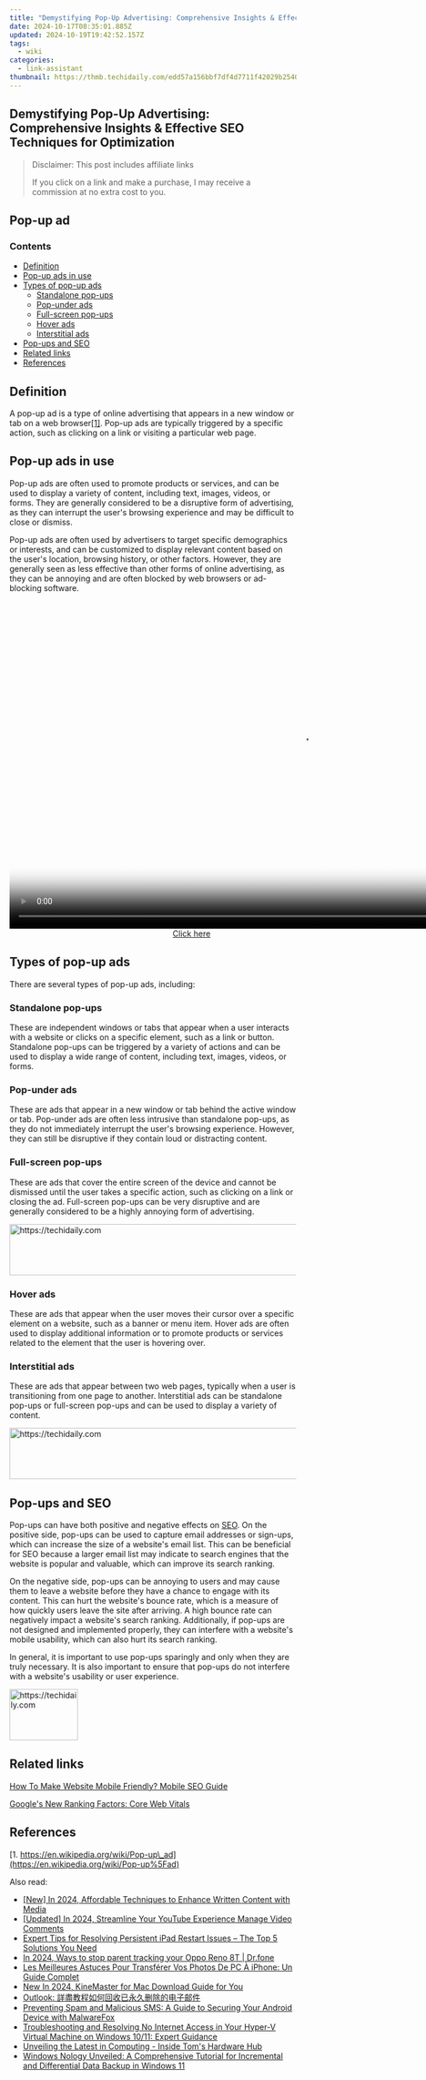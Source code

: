 ```yaml
---
title: "Demystifying Pop-Up Advertising: Comprehensive Insights & Effective SEO Techniques for Optimization"
date: 2024-10-17T08:35:01.885Z
updated: 2024-10-19T19:42:52.157Z
tags:
  - wiki
categories:
  - link-assistant
thumbnail: https://thmb.techidaily.com/edd57a156bbf7df4d7711f42029b2540d33e03363e3c55cf994eda041a9cd465.jpg
---
```


## Demystifying Pop-Up Advertising: Comprehensive Insights & Effective SEO Techniques for Optimization

>  Disclaimer: This post includes affiliate links
>
>  If you click on a link and make a purchase, I may receive a commission at no extra cost to you.
>

## Pop-up ad

### Contents

* [Definition](https://tools.techidaily.com/link-assistant/products/)
* [Pop-up ads in use](https://tools.techidaily.com/link-assistant/products/)
* [Types of pop-up ads](https://tools.techidaily.com/link-assistant/products/)  
   * [Standalone pop-ups](https://tools.techidaily.com/link-assistant/products/)  
   * [Pop-under ads](https://tools.techidaily.com/link-assistant/products/)  
   * [Full-screen pop-ups](https://tools.techidaily.com/link-assistant/products/)  
   * [Hover ads](https://tools.techidaily.com/link-assistant/products/)  
   * [Interstitial ads](https://tools.techidaily.com/link-assistant/products/)
* [Pop-ups and SEO](https://tools.techidaily.com/link-assistant/products/)
* [Related links](https://tools.techidaily.com/link-assistant/products/)
* [References](https://tools.techidaily.com/link-assistant/products/)

## Definition

A pop-up ad is a type of online advertising that appears in a new window or tab on a web browser[\[1\]](https://tools.techidaily.com/link-assistant/products/). Pop-up ads are typically triggered by a specific action, such as clicking on a link or visiting a particular web page.

## Pop-up ads in use

Pop-up ads are often used to promote products or services, and can be used to display a variety of content, including text, images, videos, or forms. They are generally considered to be a disruptive form of advertising, as they can interrupt the user's browsing experience and may be difficult to close or dismiss.

Pop-up ads are often used by advertisers to target specific demographics or interests, and can be customized to display relevant content based on the user's location, browsing history, or other factors. However, they are generally seen as less effective than other forms of online advertising, as they can be annoying and are often blocked by web browsers or ad-blocking software.

<!-- affiliate ads begin -->
<span id="1492813">
					<video width="1024" height="576" style="cursor:pointer"
           poster="//a.impactradius-go.com/display-clicktoplayimage/1492813.png"
           onclick="if(!this.playClicked){this.play();this.setAttribute('controls',true);this.playClicked=true;}">
	   <source src="//a.impactradius-go.com/display-ad/14559-1492813">
	   <img src="//a.impactradius-go.com/display-clicktoplayimage/1492813.png" style="border: none; height: 100%; width: 100%; object-fit: contain">
	</video>
	<div style="width:640px;text-align:center"><a href="javascript:window.open(decodeURIComponent('https%3A%2F%2Fpropmoneyinc.pxf.io%2Fc%2F5597632%2F1492813%2F14559'), '_blank');void(0);">Click here</a></div>
</span>
<img height="0" width="0" src="https://imp.pxf.io/i/5597632/1492813/14559" style="position:absolute;visibility:hidden;" border="0" />
<!-- affiliate ads end -->

## Types of pop-up ads

There are several types of pop-up ads, including:

### Standalone pop-ups

These are independent windows or tabs that appear when a user interacts with a website or clicks on a specific element, such as a link or button. Standalone pop-ups can be triggered by a variety of actions and can be used to display a wide range of content, including text, images, videos, or forms.

### Pop-under ads

These are ads that appear in a new window or tab behind the active window or tab. Pop-under ads are often less intrusive than standalone pop-ups, as they do not immediately interrupt the user's browsing experience. However, they can still be disruptive if they contain loud or distracting content.

### Full-screen pop-ups

These are ads that cover the entire screen of the device and cannot be dismissed until the user takes a specific action, such as clicking on a link or closing the ad. Full-screen pop-ups can be very disruptive and are generally considered to be a highly annoying form of advertising.

<!-- affiliate ads begin -->
<a href="https://appsumo.8odi.net/c/5597632/2037475/7443" target="_top" id="2037475">
  <img src="//a.impactradius-go.com/display-ad/7443-2037475" border="0" alt="https://techidaily.com" width="728" height="90"/>
</a>
<img height="0" width="0" src="https://appsumo.8odi.net/i/5597632/2037475/7443" style="position:absolute;visibility:hidden;" border="0" />
<!-- affiliate ads end -->

### Hover ads

These are ads that appear when the user moves their cursor over a specific element on a website, such as a banner or menu item. Hover ads are often used to display additional information or to promote products or services related to the element that the user is hovering over.

### Interstitial ads

These are ads that appear between two web pages, typically when a user is transitioning from one page to another. Interstitial ads can be standalone pop-ups or full-screen pop-ups and can be used to display a variety of content.

<!-- affiliate ads begin -->
<a href="https://imp.i357552.net/c/5597632/1030129/11832" target="_top" id="1030129">
  <img src="//a.impactradius-go.com/display-ad/11832-1030129" border="0" alt="https://techidaily.com" width="720" height="90"/>
</a>
<img height="0" width="0" src="https://imp.i357552.net/i/5597632/1030129/11832" style="position:absolute;visibility:hidden;" border="0" />
<!-- affiliate ads end -->

## Pop-ups and SEO

Pop-ups can have both positive and negative effects on [SEO](https://tools.techidaily.com/link-assistant/products/). On the positive side, pop-ups can be used to capture email addresses or sign-ups, which can increase the size of a website's email list. This can be beneficial for SEO because a larger email list may indicate to search engines that the website is popular and valuable, which can improve its search ranking.

On the negative side, pop-ups can be annoying to users and may cause them to leave a website before they have a chance to engage with its content. This can hurt the website's bounce rate, which is a measure of how quickly users leave the site after arriving. A high bounce rate can negatively impact a website's search ranking. Additionally, if pop-ups are not designed and implemented properly, they can interfere with a website's mobile usability, which can also hurt its search ranking.

In general, it is important to use pop-ups sparingly and only when they are truly necessary. It is also important to ensure that pop-ups do not interfere with a website's usability or user experience.

<!-- affiliate ads begin -->
<a href="https://aligracehair.sjv.io/c/5597632/2135349/19272" target="_top" id="2135349">
  <img src="//a.impactradius-go.com/display-ad/19272-2135349" border="0" alt="https://techidaily.com" width="120" height="90"/>
</a>
<img height="0" width="0" src="https://aligracehair.sjv.io/i/5597632/2135349/19272" style="position:absolute;visibility:hidden;" border="0" />
<!-- affiliate ads end -->

## Related links

[How To Make Website Mobile Friendly? Mobile SEO Guide](https://tools.techidaily.com/link-assistant/products/)

[Google's New Ranking Factors: Core Web Vitals](https://tools.techidaily.com/link-assistant/products/)

## References

[1. https://en.wikipedia.org/wiki/Pop-up\_ad](https://en.wikipedia.org/wiki/Pop-up%5Fad)

<ins class="adsbygoogle"
     style="display:block"
     data-ad-format="autorelaxed"
     data-ad-client="ca-pub-7571918770474297"
     data-ad-slot="1223367746"></ins>

<ins class="adsbygoogle"
     style="display:block"
     data-ad-client="ca-pub-7571918770474297"
     data-ad-slot="8358498916"
     data-ad-format="auto"
     data-full-width-responsive="true"></ins>

<span class="atpl-alsoreadstyle">Also read:</span>
<div><ul>
<li><a href="https://facebook-record-videos.techidaily.com/new-in-2024-affordable-techniques-to-enhance-written-content-with-media/"><u>[New] In 2024, Affordable Techniques to Enhance Written Content with Media</u></a></li>
<li><a href="https://youtube-blog.techidaily.com/ed-in-2024-streamline-your-youtube-experience-manage-video-comments/"><u>[Updated] In 2024, Streamline Your YouTube Experience Manage Video Comments</u></a></li>
<li><a href="https://win-extraordinary.techidaily.com/expert-tips-for-resolving-persistent-ipad-restart-issues-the-top-5-solutions-you-need/"><u>Expert Tips for Resolving Persistent iPad Restart Issues – The Top 5 Solutions You Need</u></a></li>
<li><a href="https://android-location-track.techidaily.com/in-2024-ways-to-stop-parent-tracking-your-oppo-reno-8t-drfone-by-drfone-virtual-android/"><u>In 2024, Ways to stop parent tracking your Oppo Reno 8T | Dr.fone</u></a></li>
<li><a href="https://win-help.techidaily.com/les-meilleures-astuces-pour-transferer-vos-photos-de-pc-a-iphone-un-guide-complet/"><u>Les Meilleures Astuces Pour Transférer Vos Photos De PC À iPhone: Un Guide Complet</u></a></li>
<li><a href="https://video-content-creator.techidaily.com/new-in-2024-kinemaster-for-mac-download-guide-for-you/"><u>New In 2024, KineMaster for Mac Download Guide for You</u></a></li>
<li><a href="https://win-extraordinary.techidaily.com/1728488582558-outlook/"><u>Outlook: 詳盡教程如何回收已永久删除的电子邮件</u></a></li>
<li><a href="https://win-docs.techidaily.com/preventing-spam-and-malicious-sms-a-guide-to-securing-your-android-device-with-malwarefox/"><u>Preventing Spam and Malicious SMS: A Guide to Securing Your Android Device with MalwareFox</u></a></li>
<li><a href="https://win-extraordinary.techidaily.com/troubleshooting-and-resolving-no-internet-access-in-your-hyper-v-virtual-machine-on-windows-1011-expert-guidance/"><u>Troubleshooting and Resolving No Internet Access in Your Hyper-V Virtual Machine on Windows 10/11: Expert Guidance</u></a></li>
<li><a href="https://hardware-tips.techidaily.com/unveiling-the-latest-in-computing-inside-toms-hardware-hub/"><u>Unveiling the Latest in Computing - Inside Tom's Hardware Hub</u></a></li>
<li><a href="https://win-extraordinary.techidaily.com/windows-nology-unveiled-a-comprehensive-tutorial-for-incremental-and-differential-data-backup-in-windows-11/"><u>Windows Nology Unveiled: A Comprehensive Tutorial for Incremental and Differential Data Backup in Windows 11</u></a></li>
</ul></div>

